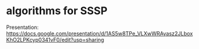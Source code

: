 # algorithms for SSSP

Presentation: https://docs.google.com/presentation/d/1AS5w8TPe_VLXwWRAyasz2JLboxKhO2LPKcyp0341vF0/edit?usp=sharing
